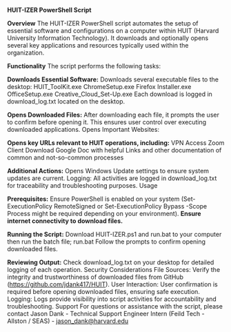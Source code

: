 **HUIT-IZER PowerShell Script**



**Overview**
The HUIT-IZER PowerShell script automates the setup of essential software and configurations on a computer within HUIT (Harvard University Information Technology). It downloads and optionally opens several key applications and resources typically used within the organization.

**Functionality**
The script performs the following tasks:

**Downloads Essential Software:**
Downloads several executable files to the desktop:
HUIT_ToolKit.exe
ChromeSetup.exe
Firefox Installer.exe
OfficeSetup.exe
Creative_Cloud_Set-Up.exe
Each download is logged in download_log.txt located on the desktop.

**Opens Downloaded Files:**
After downloading each file, it prompts the user to confirm before opening it. This ensures user control over executing downloaded applications.
Opens Important Websites:



**Opens key URLs relevant to HUIT operations, including:**
VPN Access
Zoom Client Download
Google Doc with helpful Links and other documentation of common and not-so-common processes

**Additional Actions:**
Opens Windows Update settings to ensure system updates are current.
Logging:
All activities are logged in download_log.txt for traceability and troubleshooting purposes.
Usage


**Prerequisites:**
Ensure PowerShell is enabled on your system (Set-ExecutionPolicy RemoteSigned or Set-ExecutionPolicy Bypass -Scope Process might be required depending on your environment).
**Ensure internet connectivity to download files.**


**Running the Script:**
Download HUIT-IZER.ps1 and run.bat to your computer then run the batch file; run.bat
Follow the prompts to confirm opening downloaded files.

**Reviewing Output:**
Check download_log.txt on your desktop for detailed logging of each operation.
Security Considerations
File Sources: Verify the integrity and trustworthiness of downloaded files from GitHub (https://github.com/jdank417/HUIT).
User Interaction: User confirmation is required before opening downloaded files, ensuring safe execution.
Logging: Logs provide visibility into script activities for accountability and troubleshooting.
Support
For questions or assistance with the script, please contact Jason Dank - Technical Support Engineer Intern (Feild Tech - Allston / SEAS) - jason_dank@harvard.edu
